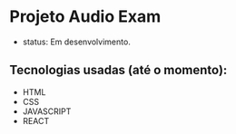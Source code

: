 # Projeto Audio Exam

* status: Em desenvolvimento.

## Tecnologias usadas (até o momento):

*  HTML
*  CSS
*  JAVASCRIPT
*  REACT
